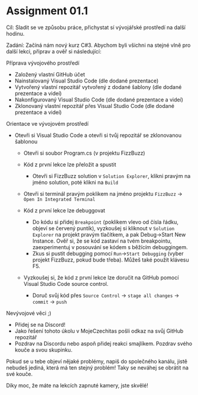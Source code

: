 # Assignment 01.1

Cíl: Sladit se ve způsobu práce, přichystat sí vývojářské prostředí na další hodinu.

Zadání:
Začíná nám nový kurz C#3. Abychom byli všichni na stejné vlně pro další lekci, připrav a ověř si následující:

Příprava vývojového prostředí

- Založený vlastní GitHub účet
- Nainstalovaný Visual Studio Code (dle dodané prezentace)
- Vytvořený vlastní repozitář vytvořený z dodané šablony (dle dodané prezentace a videí)
- Nakonfigurovaný Visual Studio Code (dle dodané prezentace a videí)
- Zklonovaný vlastní repozitář přes Visual Studio Code (dle dodané prezentace a videí)

Orientace ve vývojovém prostředí

- Otevři si Visual Studio Code a otevři si tvůj repozitář se zklonovanou šablonou
  - Otevři si soubor Program.cs (v projektu FizzBuzz)
  - Kód z první lekce lze přeložit a spustit
    - Otevři si FizzBuzz solution v `Solution Explorer`, klikni pravým na jméno solution, poté klikni na `Build`
  - Otevři si terminál pravým poklikem na jméno projektu `FizzBuzz` -> `Open In Integrated Terminal`
  - Kód z první lekce lze debuggovat
    - Do kódu si přidej `Breakpoint` (poklikem vlevo od čísla řádku, objeví se červený puntík), vyzkoušej si kliknout v `Solution Explorer` na projekt pravým tlačítkem, a pak Debug->Start New Instance. Ověř si, že se kód zastaví na tvém breakpointu, zaexperimentuj v posouvání se kódem s běžícím debuggingem.
    - Zkus si pustit debugging pomocí `Run`->`Start Debugging` (vyber projekt FizzBuzz, pokud bude třeba). Můžeš také použít klávesu F5.


  - Vyzkoušej si, že kód z první lekce lze doručit na GitHub pomocí Visual Studio Code source control.
    - Doruč svůj kód přes `Source Control` -> `stage all changes` -> `commit` -> `push`

Nevývojové věci ;)

- Přidej se na Discord!
- Jako řešení tohoto úkolu v MojeCzechitas pošli odkaz na svůj GitHub repozitář
- Pozdrav na Discordu nebo aspoň přidej reakci smajlíkem. Pozdrav svého kouče a svou skupinku.

Pokud se u tebe objeví nějaké problémy, napiš do společného kanálu, jistě nebudeš jediná, která má ten stejný problém! Taky se neváhej se obrátit na své kouče.

Díky moc, že máte na lekcích zapnuté kamery, jste skvělé!
